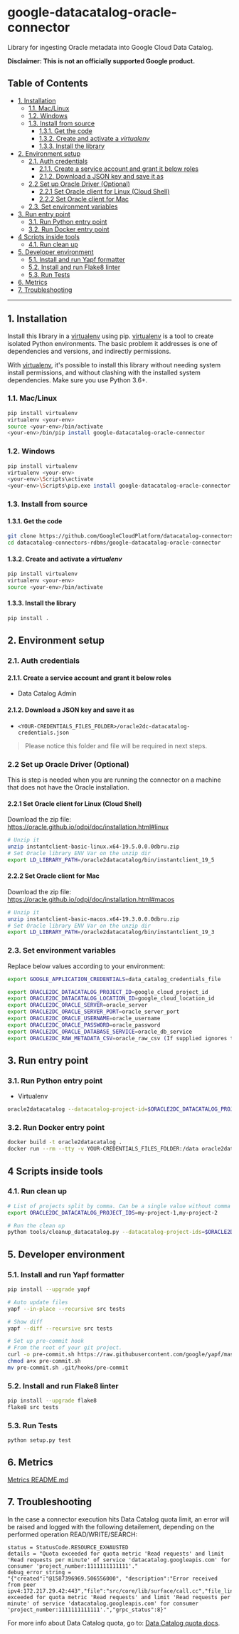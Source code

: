 # google-datacatalog-oracle-connector

Library for ingesting Oracle metadata into Google Cloud Data Catalog.

**Disclaimer: This is not an officially supported Google product.**

<!--
  ⚠️ DO NOT UPDATE THE TABLE OF CONTENTS MANUALLY ️️⚠️
  run `npx markdown-toc -i README.md`.

  Please stick to 80-character line wraps as much as you can.
-->

## Table of Contents

<!-- toc -->

- [1. Installation](#1-installation)
  * [1.1. Mac/Linux](#11-maclinux)
  * [1.2. Windows](#12-windows)
  * [1.3. Install from source](#13-install-from-source)
    + [1.3.1. Get the code](#131-get-the-code)
    + [1.3.2. Create and activate a *virtualenv*](#132-create-and-activate-a-virtualenv)
    + [1.3.3. Install the library](#133-install-the-library)
- [2. Environment setup](#2-environment-setup)
  * [2.1. Auth credentials](#21-auth-credentials)
    + [2.1.1. Create a service account and grant it below roles](#211-create-a-service-account-and-grant-it-below-roles)
    + [2.1.2. Download a JSON key and save it as](#212-download-a-json-key-and-save-it-as)
  * [2.2 Set up Oracle Driver (Optional)](#22-set-up-oracle-driver--optional)
    + [2.2.1 Set Oracle client for Linux (Cloud Shell)](#221-set-oracle-client-for-linux-cloud-shell)
    + [2.2.2 Set Oracle client for Mac](#222--set-oracle-client-for-mac)
  * [2.3. Set environment variables](#23-set-environment-variables)
- [3. Run entry point](#3-run-entry-point)
  * [3.1. Run Python entry point](#31-run-python-entry-point)
  * [3.2. Run Docker entry point](#32-run-docker-entry-point)
- [4 Scripts inside tools](#4-scripts-inside-tools)
  * [4.1. Run clean up](#41-run-clean-up)
- [5. Developer environment](#5-developer-environment)
  * [5.1. Install and run Yapf formatter](#51-install-and-run-yapf-formatter)
  * [5.2. Install and run Flake8 linter](#52-install-and-run-flake8-linter)
  * [5.3. Run Tests](#53-run-tests)
- [6. Metrics](#6-metrics)
- [7. Troubleshooting](#7-troubleshooting)

<!-- tocstop -->

-----

## 1. Installation

Install this library in a [virtualenv][1] using pip. [virtualenv][1] is a tool to
create isolated Python environments. The basic problem it addresses is one of
dependencies and versions, and indirectly permissions.

With [virtualenv][1], it's possible to install this library without needing system
install permissions, and without clashing with the installed system
dependencies. Make sure you use Python 3.6+.


### 1.1. Mac/Linux

```bash
pip install virtualenv
virtualenv <your-env>
source <your-env>/bin/activate
<your-env>/bin/pip install google-datacatalog-oracle-connector
```

### 1.2. Windows

```bash
pip install virtualenv
virtualenv <your-env>
<your-env>\Scripts\activate
<your-env>\Scripts\pip.exe install google-datacatalog-oracle-connector
```

### 1.3. Install from source

#### 1.3.1. Get the code

````bash
git clone https://github.com/GoogleCloudPlatform/datacatalog-connectors-rdbms/
cd datacatalog-connectors-rdbms/google-datacatalog-oracle-connector
````

#### 1.3.2. Create and activate a *virtualenv*

```bash
pip install virtualenv
virtualenv <your-env>
source <your-env>/bin/activate
```

#### 1.3.3. Install the library

```bash
pip install .
```

## 2. Environment setup

### 2.1. Auth credentials

#### 2.1.1. Create a service account and grant it below roles

- Data Catalog Admin

#### 2.1.2. Download a JSON key and save it as
- `<YOUR-CREDENTIALS_FILES_FOLDER>/oracle2dc-datacatalog-credentials.json`

> Please notice this folder and file will be required in next steps.

### 2.2 Set up Oracle Driver  (Optional)
This is step is needed when you are running the connector on a machine that does not have the Oracle installation.

#### 2.2.1 Set Oracle client for Linux (Cloud Shell)
Download the zip file:
https://oracle.github.io/odpi/doc/installation.html#linux

```bash
# Unzip it
unzip instantclient-basic-linux.x64-19.5.0.0.0dbru.zip
# Set Oracle library ENV Var on the unzip dir
export LD_LIBRARY_PATH=/oracle2datacatalog/bin/instantclient_19_5
```

#### 2.2.2  Set Oracle client for Mac
Download the zip file:
https://oracle.github.io/odpi/doc/installation.html#macos

```bash
# Unzip it
unzip instantclient-basic-macos.x64-19.3.0.0.0dbru.zip
# Set Oracle library ENV Var on the unzip dir
export LD_LIBRARY_PATH=/oracle2datacatalog/bin/instantclient_19_3
```

### 2.3. Set environment variables

Replace below values according to your environment:

```bash
export GOOGLE_APPLICATION_CREDENTIALS=data_catalog_credentials_file

export ORACLE2DC_DATACATALOG_PROJECT_ID=google_cloud_project_id
export ORACLE2DC_DATACATALOG_LOCATION_ID=google_cloud_location_id
export ORACLE2DC_ORACLE_SERVER=oracle_server
export ORACLE2DC_ORACLE_SERVER_PORT=oracle_server_port
export ORACLE2DC_ORACLE_USERNAME=oracle_username
export ORACLE2DC_ORACLE_PASSWORD=oracle_password
export ORACLE2DC_ORACLE_DATABASE_SERVICE=oracle_db_service
export ORACLE2DC_RAW_METADATA_CSV=oracle_raw_csv (If supplied ignores the Oracle server credentials)

```

## 3. Run entry point

### 3.1. Run Python entry point

- Virtualenv

```bash
oracle2datacatalog --datacatalog-project-id=$ORACLE2DC_DATACATALOG_PROJECT_ID --datacatalog-location-id=$ORACLE2DC_DATACATALOG_LOCATION_ID --oracle-host=$ORACLE2DC_ORACLE_SERVER --oracle-port=$ORACLE2DC_ORACLE_SERVER_PORT --oracle-user=$ORACLE2DC_ORACLE_USERNAME --oracle-pass=$ORACLE2DC_ORACLE_PASSWORD --oracle-db-service=$ORACLE2DC_ORACLE_DATABASE_SERVICE --raw-metadata-csv=$ORACLE2DC_RAW_METADATA_CSV      
```

### 3.2. Run Docker entry point

```bash
docker build -t oracle2datacatalog .
docker run --rm --tty -v YOUR-CREDENTIALS_FILES_FOLDER:/data oracle2datacatalog --datacatalog-project-id=$ORACLE2DC_DATACATALOG_PROJECT_ID  --datacatalog-location-id=$ORACLE2DC_DATACATALOG_LOCATION_ID --oracle-host=$ORACLE2DC_ORACLE_SERVER --oracle-port=$ORACLE2DC_ORACLE_SERVER_PORT  --oracle-user=$ORACLE2DC_ORACLE_USERNAME --oracle-pass=$ORACLE2DC_ORACLE_PASSWORD --oracle-db-service=$ORACLE2DC_ORACLE_DATABASE_SERVICE --raw-metadata-csv=$ORACLE2DC_RAW_METADATA_CSV    
```

## 4 Scripts inside tools

### 4.1. Run clean up

```bash
# List of projects split by comma. Can be a single value without comma
export ORACLE2DC_DATACATALOG_PROJECT_IDS=my-project-1,my-project-2
```

```bash
# Run the clean up
python tools/cleanup_datacatalog.py --datacatalog-project-ids=$ORACLE2DC_DATACATALOG_PROJECT_IDS 

```

## 5. Developer environment

### 5.1. Install and run Yapf formatter

```bash
pip install --upgrade yapf

# Auto update files
yapf --in-place --recursive src tests

# Show diff
yapf --diff --recursive src tests

# Set up pre-commit hook
# From the root of your git project.
curl -o pre-commit.sh https://raw.githubusercontent.com/google/yapf/master/plugins/pre-commit.sh
chmod a+x pre-commit.sh
mv pre-commit.sh .git/hooks/pre-commit
```

### 5.2. Install and run Flake8 linter

```bash
pip install --upgrade flake8
flake8 src tests
```

### 5.3. Run Tests

```bash
python setup.py test
```

## 6. Metrics

[Metrics README.md](docs/README.md)

## 7. Troubleshooting

In the case a connector execution hits Data Catalog quota limit, an error will be raised and logged with the following detailement, depending on the performed operation READ/WRITE/SEARCH: 
```
status = StatusCode.RESOURCE_EXHAUSTED
details = "Quota exceeded for quota metric 'Read requests' and limit 'Read requests per minute' of service 'datacatalog.googleapis.com' for consumer 'project_number:1111111111111'."
debug_error_string = 
"{"created":"@1587396969.506556000", "description":"Error received from peer ipv4:172.217.29.42:443","file":"src/core/lib/surface/call.cc","file_line":1056,"grpc_message":"Quota exceeded for quota metric 'Read requests' and limit 'Read requests per minute' of service 'datacatalog.googleapis.com' for consumer 'project_number:1111111111111'.","grpc_status":8}"
```
For more info about Data Catalog quota, go to: [Data Catalog quota docs](https://cloud.google.com/data-catalog/docs/resources/quotas).

[1]: https://virtualenv.pypa.io/en/latest/